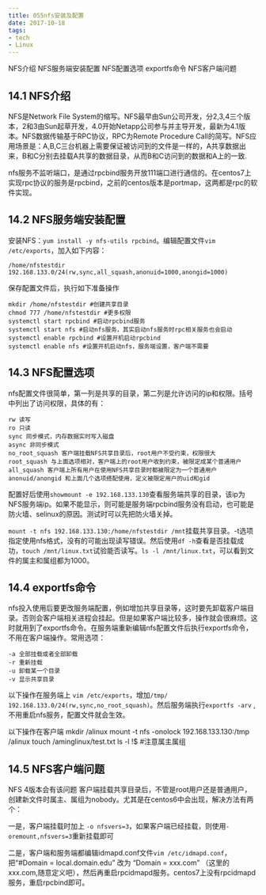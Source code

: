 ```yaml
---
title: 055nfs安装及配置
date: 2017-10-18
tags:
- tech
- Linux
---
```


NFS介绍
NFS服务端安装配置
NFS配置选项
exportfs命令
NFS客户端问题

<!--more-->

## 14.1 NFS介绍
NFS是Network File System的缩写。NFS最早由Sun公司开发，分2,3,4三个版本，2和3由Sun起草开发，4.0开始Netapp公司参与并主导开发，最新为4.1版本。NFS数据传输基于RPC协议，RPC为Remote Procedure Call的简写。NFS应用场景是：A,B,C三台机器上需要保证被访问到的文件是一样的，A共享数据出来，B和C分别去挂载A共享的数据目录，从而B和C访问到的数据和A上的一致.

nfs服务不监听端口，是通过rpcbind服务开放111端口进行通信的。在centos7上实现rpc协议的服务是rpcbind，之前的centos版本是portmap，这两都是rpc的软件实现。

## 14.2 NFS服务端安装配置
安装NFS：`yum install -y nfs-utils rpcbind`。编辑配置文件`vim /etc/exports`，加入如下内容：
```
/home/nfstestdir 192.168.133.0/24(rw,sync,all_squash,anonuid=1000,anongid=1000)
```
保存配置文件后，执行如下准备操作
```
mkdir /home/nfstestdir #创建共享目录
chmod 777 /home/nfstestdir #更多权限
systemctl start rpcbind #启动rpcbind服务
systemctl start nfs #启动nfs服务，其实启动nfs服务时rpc相关服务也会启动
systemctl enable rpcbind #设置开机启动rpcbind
systemctl enable nfs #设置开机启动nfs，服务端设置，客户端不需要
```

## 14.3 NFS配置选项
nfs配置文件很简单，第一列是共享的目录，第二列是允许访问的ip和权限。括号中列出了访问权限，具体的有：
```
rw 读写
ro 只读
sync 同步模式，内存数据实时写入磁盘
async 非同步模式
no_root_squash 客户端挂载NFS共享目录后，root用户不受约束，权限很大
root_squash 与上面选项相对，客户端上的root用户收到约束，被限定成某个普通用户
all_squash 客户端上所有用户在使用NFS共享目录时都被限定为一个普通用户
anonuid/anongid 和上面几个选项搭配使用，定义被限定用户的uid和gid
```

配置好后使用`showmount -e 192.168.133.130`查看服务端共享的目录，该ip为NFS服务端ip。如果不能显示，则可能是服务端rpcbind服务没有启动，也可能是防火墙、selinux的原因。测试时可以先把防火墙关掉。

`mount -t nfs 192.168.133.130:/home/nfstestdir /mnt`挂载共享目录。-t选项指定使用nfs格式，没有的可能出现读写错误。然后使用`df -h`查看是否挂载成功，`touch /mnt/linux.txt`试验能否读写。`ls -l /mnt/linux.txt`，可以看到文件的属主和属组都为1000。

## 14.4 exportfs命令
nfs投入使用后要更改服务端配置，例如增加共享目录等，这时要先卸载客户端目录。否则会客户端相关进程会挂起。但是如果客户端比较多，操作就会很麻烦。这时就用到了exportfs命令。在服务端重新编辑nfs配置文件后执行exportfs命令，不用在客户端操作。常用选项：
```
-a 全部挂载或者全部卸载
-r 重新挂载
-u 卸载某一个目录
-v 显示共享目录
```
以下操作在服务端上
`vim /etc/exports`，增加`/tmp/ 192.168.133.0/24(rw,sync,no_root_squash)`。然后服务端执行`exportfs -arv` ,不用重启nfs服务，配置文件就会生效。

以下操作在客户端
mkdir /alinux
mount -t nfs -onolock 192.168.133.130:/tmp /alinux
touch /aminglinux/test.txt
ls -l !$   #注意属主属组

## 14.5 NFS客户端问题
NFS 4版本会有该问题
客户端挂载共享目录后，不管是root用户还是普通用户，创建新文件时属主、属组为nobody。尤其是在centos6中会出现，解决方法有两个：

一是，客户端挂载时加上 `-o nfsvers=3`，如果客户端已经挂载，则使用`-oremount,nfsvers=3`重新挂载即可

二是，客户端和服务端都编辑idmapd.conf文件`vim /etc/idmapd.conf`，把“#Domain = local.domain.edu” 改为 “Domain = xxx.com” （这里的xxx.com,随意定义吧），然后再重启rpcidmapd服务。centos7上没有rpcidmapd服务，重启rpcbind即可。
